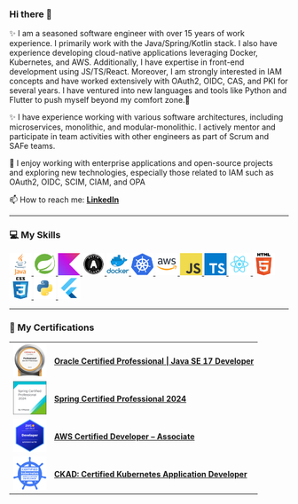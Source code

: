 ### Hi there 👋
✨ I am a seasoned software engineer with over 15 years of work experience. I primarily work with the Java/Spring/Kotlin
stack. I also have experience developing cloud-native applications leveraging Docker, Kubernetes, and AWS.
Additionally, I have expertise in front-end development using JS/TS/React. Moreover, I am strongly interested in IAM
concepts and have worked extensively with OAuth2, OIDC, CAS, and PKI for several years. I have ventured into new
languages and tools like Python and Flutter to push myself beyond my comfort zone.🚀

✨ I have experience working with various software architectures, including microservices, monolithic, and
modular-monolithic. I actively mentor and participate in team activities with other engineers as part of Scrum and
SAFe teams.

👯 I enjoy working with enterprise applications and open-source projects and exploring new technologies, especially
those related to IAM such as OAuth2, OIDC, SCIM, CIAM, and OPA

📫 How to reach me: <b><a href="https://www.linkedin.com/in/ali-jalal/">LinkedIn</a></b>

---

### 💻 My Skills
<div>
  <a href="https://github.com/topics/java">
  	<img alt="Java" width="40px" src="https://raw.githubusercontent.com/github/explore/5b3600551e122a3277c2c5368af2ad5725ffa9a1/topics/java/java.png" />
  </a>
  <a href="https://github.com/topics/spring-boot">
	<img alt="Spring Boot" width="40px" src="https://raw.githubusercontent.com/github/explore/80688e429a7d4ef2fca1e82350fe8e3517d3494d/topics/spring-boot/spring-boot.png" />
  </a>
  <a href="https://github.com/topics/kotlin">
    <img alt="Kotlin" width="40px" src="https://raw.githubusercontent.com/github/explore/4479d2a2c854198cb00160f8593519c14dc3b905/topics/kotlin/kotlin.png" />
  </a>
  <a href="https://github.com/topics/oauth2">
    <img alt="OAuth2" width="40px" src="https://raw.githubusercontent.com/github/explore/0f2fcf0116d37edff7a076272cb3c1650b8cbfdf/topics/oauth2/oauth2.png" />
  </a>
  <a href="https://github.com/topics/docker">
  	<img alt="Docker" width="40px" src="https://raw.githubusercontent.com/github/explore/80688e429a7d4ef2fca1e82350fe8e3517d3494d/topics/docker/docker.png" />
  </a>
  <a href="https://github.com/topics/kubernetes">
  	<img alt="Kubernetes" width="40px" src="https://raw.githubusercontent.com/github/explore/01ea2a586e5da744792d0ccfce2f68b861f29301/topics/kubernetes/kubernetes.png" />
  </a>
  <a href="https://github.com/topics/aws">
  	<img alt="AWS" width="40px" src="https://raw.githubusercontent.com/github/explore/fbceb94436312b6dacde68d122a5b9c7d11f9524/topics/aws/aws.png" />
  </a>
  <a href="https://github.com/topics/javascript">
    <img alt="Javascript" width="40px" src="https://raw.githubusercontent.com/github/explore/80688e429a7d4ef2fca1e82350fe8e3517d3494d/topics/javascript/javascript.png" />
  </a>
  <a href="https://github.com/topics/typescript">
	<img alt="Typescript" width="40px" src="https://raw.githubusercontent.com/github/explore/80688e429a7d4ef2fca1e82350fe8e3517d3494d/topics/typescript/typescript.png" />
  </a>
  <a href="https://github.com/topics/react">
	<img alt="React" width="40px" src="https://raw.githubusercontent.com/github/explore/80688e429a7d4ef2fca1e82350fe8e3517d3494d/topics/react/react.png" />
  </a>
  <a href="https://github.com/topics/html">
	<img alt="HTML" width="40px" src="https://raw.githubusercontent.com/github/explore/80688e429a7d4ef2fca1e82350fe8e3517d3494d/topics/html/html.png" />
  </a>
  <a href="https://github.com/topics/css">
	<img alt="CSS" width="40px" src="https://raw.githubusercontent.com/github/explore/80688e429a7d4ef2fca1e82350fe8e3517d3494d/topics/css/css.png" />
  </a>
  <a href="https://github.com/topics/python">
	<img alt="Python" width="40px" src="https://raw.githubusercontent.com/github/explore/80688e429a7d4ef2fca1e82350fe8e3517d3494d/topics/python/python.png" />
  </a>
  <a href="https://github.com/topics/flutter">
	<img alt="Flutter" width="40px" src="https://raw.githubusercontent.com/github/explore/cebd63002168a05a6a642f309227eefeccd92950/topics/flutter/flutter.png" />
  </a>
</div>

---

### 🚩 My Certifications
<table style="border: 0">
    <tr>
        <td><img alt="ocpjse17" width=60px" src="image/oracle-certified-professional_java-se-17-developer.png"/></td>
        <td>
            <strong>
                <a href="https://catalog-education.oracle.com/pls/certview/sharebadge?id=B079B426FC3364951989AADDF6760278BB54B228BD3EDAFE663337FF6251E62C">
                    Oracle Certified Professional | Java SE 17 Developer
                </a>
            </strong>
        </td>
    </tr>
    <tr>
        <td><img alt="spring" width=60px" src="image/spring-certified-professional-2024.png"/></td>
        <td>
            <strong>
                <a href="https://www.credly.com/badges/03d264d6-1960-4552-a239-43934acca0f8/public_url">
                    Spring Certified Professional 2024
                </a>
            </strong>
        </td>
    </tr>
    <tr>
        <td><img alt="aws-developer" width=60px" src="image/aws-certified-developer-associate.png"/></td>
        <td>
            <strong>
                <a href="https://www.credly.com/badges/b6cd71d7-cf3f-4da6-9f95-6018ec20460b/public_url">
                    AWS Certified Developer – Associate
                </a>
            </strong>
        </td>
    </tr>
    <tr>
        <td><img alt="ckad" width=60px" src="image/certified-kubernetes-application-developer.png"/></td>
        <td>
            <strong>
                <a href="https://www.credly.com/badges/fb006746-0c20-47cd-9a01-c5d97f19991d/public_url">
                    CKAD: Certified Kubernetes Application Developer
                </a>
            </strong>
        </td>
    </tr>
</table>
